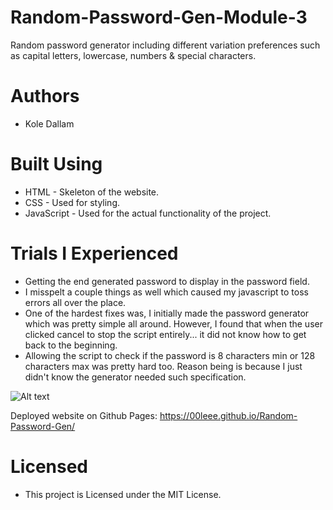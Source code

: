 # Random-Password-Gen-Module-3
Random password generator including different variation preferences such as capital letters, lowercase, numbers &amp; special characters. 

# Authors 
- Kole Dallam

# Built Using
- HTML - Skeleton of the website.
- CSS - Used for styling.
- JavaScript - Used for the actual functionality of the project.

#   Trials I Experienced
- Getting the end generated password to display in the password field.
- I misspelt a couple things as well which caused my javascript to toss errors all over the place.
- One of the hardest fixes was, I initially made the password generator which was pretty simple all around. However, I found that when the user clicked cancel to stop the script entirely... it did not know how to get back to the beginning. 
- Allowing the script to check if the password is 8 characters min or 128 characters max was pretty hard too. Reason being is because I just didn't know the generator needed such specification.

![Alt text](https://i.imgur.com/Tlwed7i.png)

Deployed website on Github Pages: https://00leee.github.io/Random-Password-Gen/

# Licensed
- This project is Licensed under the MIT License.